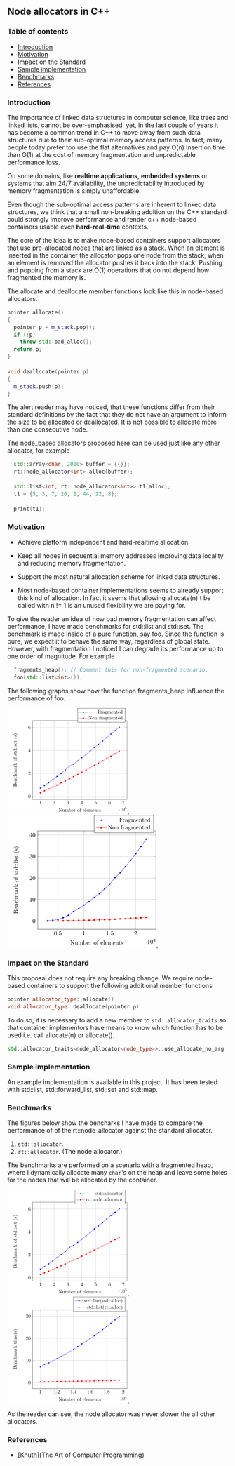 ## Node allocators in C++

### Table of contents

* [Introduction](#introduction)
* [Motivation](#motivation)
* [Impact on the Standard](#impact-on-the-standard)
* [Sample implementation](#Sample-implementation)
* [Benchmarks](#Benchmarks)
* [References](#references)

### Introduction

The importance of linked data structures in computer science,
like trees and linked lists, cannot be over-emphasised, yet, in
the last couple of years it has become a common trend in C++ to
move away from such data structures due to their sub-optimal
memory access patterns.  In fact, many people today prefer too
use the flat alternatives and pay O(n) insertion time than O(1)
at the cost of memory fragmentation and unpredictable performance
loss.

On some domains, like **realtime applications**, **embedded
systems** or systems that aim 24/7 availability, the
unpredictability introduced by memory fragmentation is simply
unaffordable.

Even though the sub-optimal access patterns are inherent to
linked data structures, we think that a small non-breaking
addition on the C++ standard could strongly improve performance
and render c++ node-based containers usable even
**hard-real-time** contexts.

The core of the idea is to make node-based containers support
allocators that use pre-allocated nodes that are linked as a
stack. When an element is inserted in the container the allocator
pops one node from the stack, when an element is removed the
allocator pushes it back into the stack.  Pushing and popping
from a stack are O(1) operations that do not depend how
fragmented the memory is.

The allocate and deallocate member functions look like this in
node-based allocators.

```c++
pointer allocate()
{
  pointer p = m_stack.pop(); 
  if (!p)
    throw std::bad_alloc();
  return p; 
}

void deallocate(pointer p)
{
  m_stack.push(p);
}
```

The alert reader may have noticed, that these functions differ
from their standard definitions by the fact that they do not have
an argument to inform the size to be allocated or deallocated. It
is not possible to allocate more than one consecutive node.

The node_based allocators proposed here can be used just like any
other allocator, for example

```c++
  std::array<char, 2000> buffer = {{}};
  rt::node_allocator<int> alloc(buffer);

  std::list<int, rt::node_allocator<int>> t1(alloc);
  t1 = {5, 3, 7, 20, 1, 44, 22, 8};

  print(t1);
```

### Motivation

* Achieve platform independent and hard-realtime allocation.

* Keep all nodes in sequential memory addresses improving
  data locality and reducing memory fragmentation.

* Support the most natural allocation scheme for linked data
  structures.

* Most node-based container implementations seems to already
  support this kind of allocation. In fact it seems that allowing
  allocate(n) t be called with n != 1 is an unused flexibility we
  are paying for.

To give the reader an idea of how bad memory fragmentation can
affect performance, I have made benchmarks for std::list and
std::set. The benchmark is made inside of a pure function, say
foo. Since the function is pure, we expect it to behave the
same way, regardless of global state. However, with fragmentation
I noticed I can degrade its performance up to one order of
magnitude. For example

```c++
  fragments_heap(); // Comment this for non-fragmented scenario.
  foo(std::list<int>());
```

The following graphs show how the function fragments_heap
influence the performance of foo.

![std::set fragmentation](fig/set_frag_effect.png),
![std::list fragmentation](fig/list_frag_effect.png),

### Impact on the Standard

This proposal does not require any breaking change. We require
node-based containers to support the following additional member
functions

```c++
pointer allocator_type::allocate()
void allocator_type::deallocate(pointer p)
```
To do so, it is necessary to add a new member to
```std::allocator_traits``` so that container implementors have means
to know which function has to be used i.e. call allocate(n) or
allocate().

```c++
std::allocator_traits<node_allocator<node_type>>::use_allocate_no_arg
```

### Sample implementation

An example implementation is available in this project. It has
been tested with std::list, std::forward_list, std::set and
std::map.

### Benchmarks

The figures below show the bencharks I have made to compare the
performance of of the rt::node_allocator against the standard
allocator.


  1. `std::allocator`.
  2. `rt::allocator`. (The node allocator.)

The benchmarks are performed on a scenario with a fragmented
heap, where I dynamically allocate many `char`'s on the heap
and leave some holes for the nodes that will be allocated by
the container. 

![std::set benchmark](fig/std_set_bench.png),
![std::list benchmark](fig/std_list_bench.png),

As the reader can see, the node allocator was never slower
the all other allocators.

### References

* [Knuth](The Art of Computer Programming)

